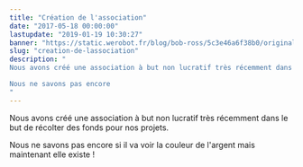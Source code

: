 ```yaml
---
title: "Création de l'association"
date: "2017-05-18 00:00:00"
lastupdate: "2019-01-19 10:30:27"
banner: "https://static.werobot.fr/blog/bob-ross/5c3e46a6f38b0/original.jpg"
slug: "creation-de-lassociation"
description: " 
Nous avons créé une association à but non lucratif très récemment dans le but de récolter des fonds pour nos projets.

Nous ne savons pas encore
"
---
```

Nous avons créé une association à but non lucratif très récemment dans le but de récolter des fonds pour nos projets.

Nous ne savons pas encore si il va voir la couleur de l'argent mais maintenant elle existe ! 
    